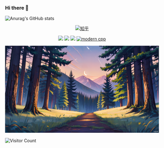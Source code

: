 ### Hi there 👋

<!--
**YL-123-max/YL-123-max** is a ✨ _special_ ✨ repository because its `README.md` (this file) appears on your GitHub profile.

Here are some ideas to get you started:

- 🔭 I’m currently working on ...
- 🌱 I’m currently learning ...
- 👯 I’m looking to collaborate on ...
- 🤔 I’m looking for help with ...
- 💬 Ask me about ...
- 📫 How to reach me: ...
- 😄 Pronouns: ...
- ⚡ Fun fact: ...
-->

![Anurag's GitHub stats](https://github-readme-stats.vercel.app/api?username=YL-123-max&show_icons=true&theme=radical)


<div id="img" align=center>

[![知乎](https://img.shields.io/badge/%E7%9F%A5%E4%B9%8E-%E8%BD%B6%E9%9A%86-yellow)](https://www.zhihu.com/people/yi-long-82-65)



![](https://img.shields.io/badge/热爱-学习-yellow) 
![](https://img.shields.io/badge/性格-安静-blue) 
![](https://img.shields.io/badge/喜好-二次元_熊猫头_修仙-red)
[![modern cpp](https://img.shields.io/badge/code-Modern%20C++-blue)](https://learn.microsoft.com/zh-cn/cpp/cpp/welcome-back-to-cpp-modern-cpp) 

</div>

![头像](image/头像.png)

![Visitor Count](https://profile-counter.glitch.me/YL-123-max/count.svg)
